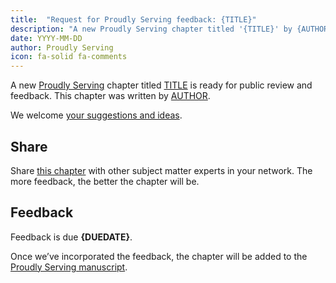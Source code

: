 ```yaml
---
title:  "Request for Proudly Serving feedback: {TITLE}"
description: "A new Proudly Serving chapter titled '{TITLE}' by {AUTHOR} is ready for public review and feedback."
date: YYYY-MM-DD
author: Proudly Serving
icon: fa-solid fa-comments
---
```


A new [Proudly Serving](/) chapter titled [TITLE](/contents/{LINK}) is ready for public review and feedback. This chapter was written by [AUTHOR](/contributors/{AUTHORLINK}).

We welcome [your suggestions and ideas](/contents/{LINK}).

## Share

Share [this chapter](/contents/{LINK}) with other subject matter experts in your network. The more feedback, the better the chapter will be.

## Feedback

Feedback is due **{DUEDATE}**.

Once we’ve incorporated the feedback, the chapter will be added to the [Proudly Serving manuscript](/manuscript/).
